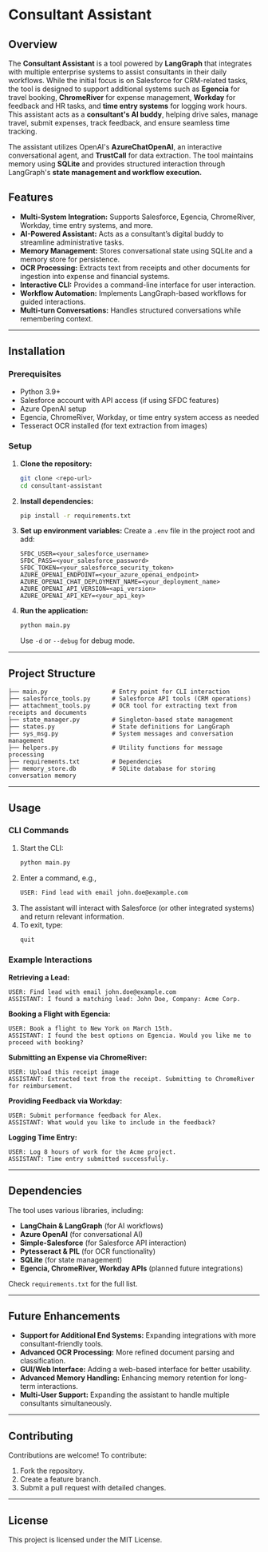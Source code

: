 # Consultant Assistant

## Overview
The **Consultant Assistant** is a tool powered by **LangGraph** that integrates with multiple enterprise systems to assist consultants in their daily workflows. While the initial focus is on Salesforce for CRM-related tasks, the tool is designed to support additional systems such as **Egencia** for travel booking, **ChromeRiver** for expense management, **Workday** for feedback and HR tasks, and **time entry systems** for logging work hours. This assistant acts as a **consultant's AI buddy**, helping drive sales, manage travel, submit expenses, track feedback, and ensure seamless time tracking.

The assistant utilizes OpenAI's **AzureChatOpenAI**, an interactive conversational agent, and **TrustCall** for data extraction. The tool maintains memory using **SQLite** and provides structured interaction through LangGraph's **state management and workflow execution.**

## Features
- **Multi-System Integration:** Supports Salesforce, Egencia, ChromeRiver, Workday, time entry systems, and more.
- **AI-Powered Assistant:** Acts as a consultant’s digital buddy to streamline administrative tasks.
- **Memory Management:** Stores conversational state using SQLite and a memory store for persistence.
- **OCR Processing:** Extracts text from receipts and other documents for ingestion into expense and financial systems.
- **Interactive CLI:** Provides a command-line interface for user interaction.
- **Workflow Automation:** Implements LangGraph-based workflows for guided interactions.
- **Multi-turn Conversations:** Handles structured conversations while remembering context.

---

## Installation
### Prerequisites
- Python 3.9+
- Salesforce account with API access (if using SFDC features)
- Azure OpenAI setup
- Egencia, ChromeRiver, Workday, or time entry system access as needed
- Tesseract OCR installed (for text extraction from images)

### Setup
1. **Clone the repository:**
   ```bash
   git clone <repo-url>
   cd consultant-assistant
   ```
2. **Install dependencies:**
   ```bash
   pip install -r requirements.txt
   ```
3. **Set up environment variables:**
   Create a `.env` file in the project root and add:
   ```env
   SFDC_USER=<your_salesforce_username>
   SFDC_PASS=<your_salesforce_password>
   SFDC_TOKEN=<your_salesforce_security_token>
   AZURE_OPENAI_ENDPOINT=<your_azure_openai_endpoint>
   AZURE_OPENAI_CHAT_DEPLOYMENT_NAME=<your_deployment_name>
   AZURE_OPENAI_API_VERSION=<api_version>
   AZURE_OPENAI_API_KEY=<your_api_key>
   ```
4. **Run the application:**
   ```bash
   python main.py
   ```
   Use `-d` or `--debug` for debug mode.

---

## Project Structure
```
├── main.py                  # Entry point for CLI interaction
├── salesforce_tools.py      # Salesforce API tools (CRM operations)
├── attachment_tools.py      # OCR tool for extracting text from receipts and documents
├── state_manager.py         # Singleton-based state management
├── states.py                # State definitions for LangGraph
├── sys_msg.py               # System messages and conversation management
├── helpers.py               # Utility functions for message processing
├── requirements.txt         # Dependencies
├── memory_store.db          # SQLite database for storing conversation memory
```

---

## Usage
### CLI Commands
1. Start the CLI:
   ```bash
   python main.py
   ```
2. Enter a command, e.g.,
   ```bash
   USER: Find lead with email john.doe@example.com
   ```
3. The assistant will interact with Salesforce (or other integrated systems) and return relevant information.
4. To exit, type:
   ```bash
   quit
   ```

### Example Interactions
**Retrieving a Lead:**
```
USER: Find lead with email john.doe@example.com
ASSISTANT: I found a matching lead: John Doe, Company: Acme Corp.
```

**Booking a Flight with Egencia:**
```
USER: Book a flight to New York on March 15th.
ASSISTANT: I found the best options on Egencia. Would you like me to proceed with booking?
```

**Submitting an Expense via ChromeRiver:**
```
USER: Upload this receipt image
ASSISTANT: Extracted text from the receipt. Submitting to ChromeRiver for reimbursement.
```

**Providing Feedback via Workday:**
```
USER: Submit performance feedback for Alex.
ASSISTANT: What would you like to include in the feedback?
```

**Logging Time Entry:**
```
USER: Log 8 hours of work for the Acme project.
ASSISTANT: Time entry submitted successfully.
```

---

## Dependencies
The tool uses various libraries, including:
- **LangChain & LangGraph** (for AI workflows)
- **Azure OpenAI** (for conversational AI)
- **Simple-Salesforce** (for Salesforce API interaction)
- **Pytesseract & PIL** (for OCR functionality)
- **SQLite** (for state management)
- **Egencia, ChromeRiver, Workday APIs** (planned future integrations)

Check `requirements.txt` for the full list.

---

## Future Enhancements
- **Support for Additional End Systems:** Expanding integrations with more consultant-friendly tools.
- **Advanced OCR Processing:** More refined document parsing and classification.
- **GUI/Web Interface:** Adding a web-based interface for better usability.
- **Advanced Memory Handling:** Enhancing memory retention for long-term interactions.
- **Multi-User Support:** Expanding the assistant to handle multiple consultants simultaneously.

---

## Contributing
Contributions are welcome! To contribute:
1. Fork the repository.
2. Create a feature branch.
3. Submit a pull request with detailed changes.

---

## License
This project is licensed under the MIT License.

